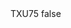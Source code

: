 <?xml version="1.0" encoding="UTF-8"?>
<CustomMetadata xmlns="http://soap.sforce.com/2006/04/metadata">
    <label>TXU75</label>
    <protected>false</protected>
</CustomMetadata>
